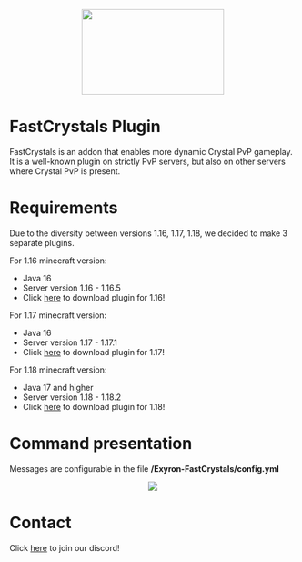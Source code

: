 <p align="center">
  <img src="https://i.imgur.com/jOxHje1.png" width="250" height="150">
</p>

# FastCrystals Plugin

FastCrystals is an addon that enables more dynamic Crystal PvP gameplay. It is a well-known plugin on strictly PvP servers, but also on other servers where Crystal PvP is present.

# Requirements

Due to the diversity between versions 1.16, 1.17, 1.18, we decided to make 3 separate plugins. 

For 1.16 minecraft version:
 - Java 16
 - Server version 1.16 - 1.16.5
 - Click <a href="https://github.com/ExyronProvider/FastCrystalsPlugin/releases/download/FastCrystalsPlugin/fast-crystals-plugin-1.16.jar">here</a> to download plugin for 1.16!

For 1.17 minecraft version:
 - Java 16
 - Server version 1.17 - 1.17.1
 - Click <a href="https://github.com/ExyronProvider/FastCrystalsPlugin/releases/download/FastCrystalsPlugin/fast-crystals-plugin-1.17.jar">here</a> to download plugin for 1.17!

For 1.18 minecraft version:
 - Java 17 and higher
 - Server version 1.18 - 1.18.2
 - Click <a href="https://github.com/ExyronProvider/FastCrystalsPlugin/releases/download/FastCrystalsPlugin/fast-crystals-plugin-1.18.jar">here</a> to download plugin for 1.18!

# Command presentation

Messages are configurable in the file **/Exyron-FastCrystals/config.yml**

<p align="center">
  <img src="https://im.ezgif.com/tmp/ezgif-1-ab05437db8.gif">
</p>

# Contact

Click <a href="http://discord.exyron.xyz/">here</a> to join our discord!
